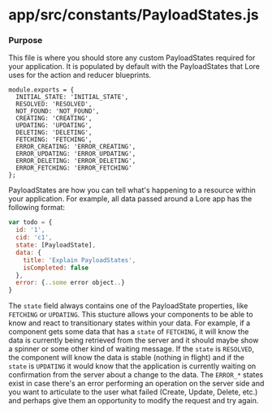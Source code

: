 # app/src/constants/PayloadStates.js

### Purpose

This file is where you should store any custom PayloadStates required for your application.  It is populated by
default with the PayloadStates that Lore uses for the action and reducer blueprints.

```
module.exports = {
  INITIAL_STATE: 'INITIAL_STATE',
  RESOLVED: 'RESOLVED',
  NOT_FOUND: 'NOT_FOUND',
  CREATING: 'CREATING',
  UPDATING: 'UPDATING',
  DELETING: 'DELETING',
  FETCHING: 'FETCHING',
  ERROR_CREATING: 'ERROR_CREATING',
  ERROR_UPDATING: 'ERROR_UPDATING',
  ERROR_DELETING: 'ERROR_DELETING',
  ERROR_FETCHING: 'ERROR_FETCHING'
};
```

PayloadStates are how you can tell what's happening to a resource within your application.  For example, all data
passed around a Lore app has the following format:

```js
var todo = {
  id: '1',
  cid: 'c1',
  state: [PayloadState],
  data: {
    title: 'Explain PayloadStates',
    isCompleted: false
  },
  error: {..some error object..}
}
```

The `state` field always contains one of the PayloadState properties, like `FETCHING` or `UPDATING`.  This stucture
allows your components to be able to know and react to transitionary states within your data.  For example, if a
component gets some data that has a `state` of `FETCHING`, it will know the data is currently being retrieved from
the server and it should maybe show a spinner or some other kind of waiting message.  If the `state` is `RESOLVED`, the
component will know the data is stable (nothing in flight) and if the `state` is `UPDATING` it would know that the
application is currently waiting on confirmation from the server about a change to the data.  The `ERROR_*` states
exist in case there's an error performing an operation on the server side and you want to articulate to the user what
failed (Create, Update, Delete, etc.) and perhaps give them an opportunity to modify the request and try again.
